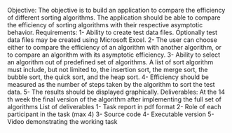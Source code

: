 Objective:
The objective is to build an application to compare the efficiency of different sorting algorithms. The 
application should be able to compare the efficiency of sorting algorithms with their respective 
asymptotic behavior.
Requirements:
1- Ability to create test data files. Optionally test data files may be created using Microsoft Excel.
2- The user can choose either to compare the efficiency of an algorithm with another algorithm, or 
to compare an algorithm with its asymptotic efficiency.
3- Ability to select an algorithm out of predefined set of algorithms. A list of sort algorithm must 
include, but not limited to, the insertion sort, the merge sort, the bubble sort, the quick sort, 
and the heap sort.
4- Efficiency should be measured as the number of steps taken by the algorithm to sort the test 
data.
5- The results should be displayed graphically.
Deliverables:
At the 14
th week the final version of the algorithm after implementing the full set of algorithms
List of deliverables
1- Task report in pdf format
2- Role of each participant in the task (max 4)
3- Source code
4- Executable version
5- Video demonstrating the working task
